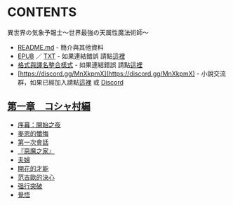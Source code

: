 # CONTENTS

異世界の気象予報士～世界最強の天属性魔法術師～


- [README.md](README.md) - 簡介與其他資料
- [EPUB](https://gitlab.com/demonovel/epub-txt/blob/master/cm/%E7%95%B0%E4%B8%96%E7%95%8C%E3%81%AE%E6%B0%97%E8%B1%A1%E4%BA%88%E5%A0%B1%E5%A3%AB%EF%BD%9E%E4%B8%96%E7%95%8C%E6%9C%80%E5%BC%B7%E3%81%AE%E5%A4%A9%E5%B1%9E%E6%80%A7%E9%AD%94%E6%B3%95%E8%A1%93%E5%B8%AB%EF%BD%9E.epub) ／ [TXT](https://gitlab.com/demonovel/epub-txt/blob/master/cm/out/%E7%95%B0%E4%B8%96%E7%95%8C%E3%81%AE%E6%B0%97%E8%B1%A1%E4%BA%88%E5%A0%B1%E5%A3%AB%EF%BD%9E%E4%B8%96%E7%95%8C%E6%9C%80%E5%BC%B7%E3%81%AE%E5%A4%A9%E5%B1%9E%E6%80%A7%E9%AD%94%E6%B3%95.out.txt) - 如果連結錯誤 請點[這裡](https://gitlab.com/demonovel/epub-txt/tree/master)
- [格式與譯名整合樣式](https://github.com/bluelovers/node-novel/blob/master/lib/locales/%E7%95%B0%E4%B8%96%E7%95%8C%E3%81%AE%E6%B0%97%E8%B1%A1%E4%BA%88%E5%A0%B1%E5%A3%AB%EF%BD%9E%E4%B8%96%E7%95%8C%E6%9C%80%E5%BC%B7%E3%81%AE%E5%A4%A9%E5%B1%9E%E6%80%A7%E9%AD%94%E6%B3%95%E8%A1%93%E5%B8%AB%EF%BD%9E.ts) - 如果連結錯誤 請點[這裡](https://github.com/bluelovers/node-novel/tree/master/lib/locales)
- [https://discord.gg/MnXkpmX](https://discord.gg/MnXkpmX) - 小說交流群，如果已經加入請點[這裡](https://discordapp.com/channels/467794087769014273/467794088285175809) 或 [Discord](https://discordapp.com/channels/@me)


## [第一章　コシャ村編](00001_%E7%AC%AC%E4%B8%80%E7%AB%A0%E3%80%80%E3%82%B3%E3%82%B7%E3%83%A3%E6%9D%91%E7%B7%A8)

- [序幕：開始之夜](00001_%E7%AC%AC%E4%B8%80%E7%AB%A0%E3%80%80%E3%82%B3%E3%82%B7%E3%83%A3%E6%9D%91%E7%B7%A8/00001_%E5%BA%8F%E5%B9%95%EF%BC%9A%E9%96%8B%E5%A7%8B%E4%B9%8B%E5%A4%9C.txt)
- [麥恩的懺悔](00001_%E7%AC%AC%E4%B8%80%E7%AB%A0%E3%80%80%E3%82%B3%E3%82%B7%E3%83%A3%E6%9D%91%E7%B7%A8/00002_%E9%BA%A5%E6%81%A9%E7%9A%84%E6%87%BA%E6%82%94.txt)
- [第一次會話](00001_%E7%AC%AC%E4%B8%80%E7%AB%A0%E3%80%80%E3%82%B3%E3%82%B7%E3%83%A3%E6%9D%91%E7%B7%A8/00003_%E7%AC%AC%E4%B8%80%E6%AC%A1%E6%9C%83%E8%A9%B1.txt)
- [『惡魔之家』](00001_%E7%AC%AC%E4%B8%80%E7%AB%A0%E3%80%80%E3%82%B3%E3%82%B7%E3%83%A3%E6%9D%91%E7%B7%A8/00004_%E3%80%8E%E6%83%A1%E9%AD%94%E4%B9%8B%E5%AE%B6%E3%80%8F.txt)
- [夫婦](00001_%E7%AC%AC%E4%B8%80%E7%AB%A0%E3%80%80%E3%82%B3%E3%82%B7%E3%83%A3%E6%9D%91%E7%B7%A8/00005_%E5%A4%AB%E5%A9%A6.txt)
- [開花的才能](00001_%E7%AC%AC%E4%B8%80%E7%AB%A0%E3%80%80%E3%82%B3%E3%82%B7%E3%83%A3%E6%9D%91%E7%B7%A8/00006_%E9%96%8B%E8%8A%B1%E7%9A%84%E6%89%8D%E8%83%BD.txt)
- [范吉歐的決心](00001_%E7%AC%AC%E4%B8%80%E7%AB%A0%E3%80%80%E3%82%B3%E3%82%B7%E3%83%A3%E6%9D%91%E7%B7%A8/00007_%E8%8C%83%E5%90%89%E6%AD%90%E7%9A%84%E6%B1%BA%E5%BF%83.txt)
- [强行突破](00001_%E7%AC%AC%E4%B8%80%E7%AB%A0%E3%80%80%E3%82%B3%E3%82%B7%E3%83%A3%E6%9D%91%E7%B7%A8/00008_%E5%BC%BA%E8%A1%8C%E7%AA%81%E7%A0%B4.txt)
- [覺悟](00001_%E7%AC%AC%E4%B8%80%E7%AB%A0%E3%80%80%E3%82%B3%E3%82%B7%E3%83%A3%E6%9D%91%E7%B7%A8/00009_%E8%A6%BA%E6%82%9F.txt)

